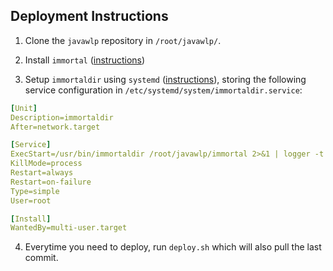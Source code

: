 ## Deployment Instructions

1. Clone the `javawlp` repository in `/root/javawlp/`.

2. Install `immortal` ([instructions](https://immortal.run/post/how-to-install/))

3. Setup `immortaldir` using `systemd` ([instructions](https://immortal.run/post/systemd/)), storing the following service configuration in `/etc/systemd/system/immortaldir.service`:

```yaml
[Unit]
Description=immortaldir
After=network.target

[Service]
ExecStart=/usr/bin/immortaldir /root/javawlp/immortal 2>&1 | logger -t immortaldir
KillMode=process
Restart=always
Restart=on-failure
Type=simple
User=root

[Install]
WantedBy=multi-user.target
```

4. Everytime you need to deploy, run `deploy.sh` which will also pull the last commit.
